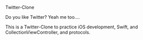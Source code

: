 Twitter-Clone

Do you like Twitter?
Yeah me too....

This is a Twitter-Clone to practice iOS development, Swift, and CollectionViewController, and protocols.
